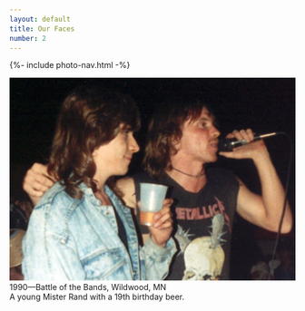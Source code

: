 ```yaml
---
layout: default
title: Our Faces
number: 2
---
```


{%- include photo-nav.html -%}
<br />

<a href="Dave05"><img src="images/dave-04.jpg" /></a><br />
1990—Battle of the Bands, Wildwood, MN<br/>
A young Mister Rand with a 19th birthday beer.